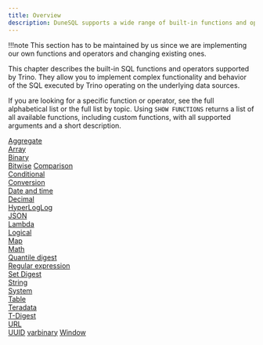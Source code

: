 ```yaml
---
title: Overview
description: DuneSQL supports a wide range of built-in functions and operators.
---
```


!!!note 
    This section has to be maintained by us since we are implementing our own functions and operators and changing existing ones. 


This chapter describes the built-in SQL functions and operators supported by Trino. They allow you to implement complex functionality and behavior of the SQL executed by Trino operating on the underlying data sources.

If you are looking for a specific function or operator, see the full alphabetical list or the full list by topic. Using ``SHOW FUNCTIONS`` returns a list of all available functions, including custom functions, with all supported arguments and a short description.

[Aggregate](aggregate.md)  
[Array](array.md)  
[Binary](binary.md)  
[Bitwise](bitwise.md)
[Comparison](comparison.md)  
[Conditional](conditional.md)  
[Conversion](conversion.md)  
[Date and time](datetime.md)  
[Decimal](decimal.md)   
[HyperLogLog](hyperloglog.md)    
[JSON](json.md)  
[Lambda](lambda.md)  
[Logical](logical.md)    
[Map](map.md)  
[Math](math.md)  
[Quantile digest](qdigest.md)  
[Regular expression](regexp.md)   
[Set Digest](setdigest.md)  
[String](string.md)  
[System](system.md)  
[Table](table.md)  
[Teradata](teradata.md)  
[T-Digest](tdigest.md)  
[URL](url.md)  
[UUID](uuid.md)
[varbinary](varbinary.md)
[Window](window.md)  

